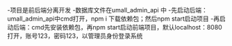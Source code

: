 -项目是前后端分离开发
-数据库文件在umall_admin_api 中
-先启动后端：umall_admin_api中cmd打开，npm i 下载依赖包；然后npm start启动项目
-再启动后端：cmd先安装依赖包，再npm start启动前端项目，默认localhost：8080打开，账号123，密码123，以管理员身份登录系统
